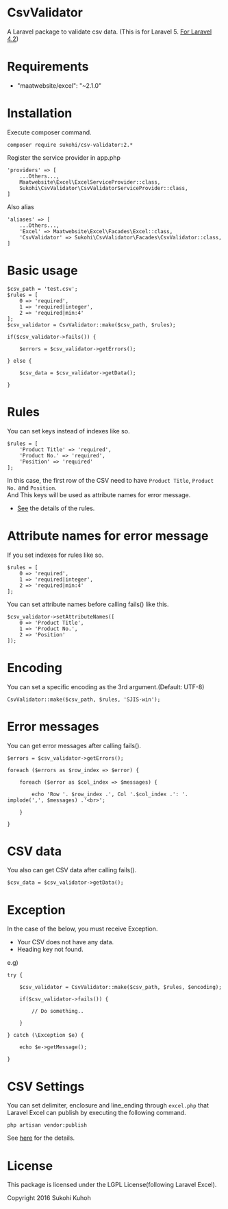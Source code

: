 # CsvValidator
A Laravel package to validate csv data.
(This is for Laravel 5. [For Laravel 4.2](https://github.com/SUKOHI/CsvValidator/tree/1.0))

# Requirements

* "maatwebsite/excel": "~2.1.0"

# Installation

Execute composer command.

    composer require sukohi/csv-validator:2.*

Register the service provider in app.php

    'providers' => [
        ...Others...,  
        Maatwebsite\Excel\ExcelServiceProvider::class, 
        Sukohi\CsvValidator\CsvValidatorServiceProvider::class,
    ]

Also alias

    'aliases' => [
        ...Others...,  
        'Excel' => Maatwebsite\Excel\Facades\Excel::class,
        'CsvValidator' => Sukohi\CsvValidator\Facades\CsvValidator::class,
    ]
    
# Basic usage

    $csv_path = 'test.csv';
    $rules = [
        0 => 'required',
        1 => 'required|integer',
        2 => 'required|min:4'
    ];
    $csv_validator = CsvValidator::make($csv_path, $rules);
    
    if($csv_validator->fails()) {
    
        $errors = $csv_validator->getErrors();

    } else {

        $csv_data = $csv_validator->getData();

    }
    

# Rules

You can set keys instead of indexes like so.

    $rules = [
        'Product Title' => 'required',
        'Product No.' => 'required',
        'Position' => 'required'
    ];

In this case, the first row of the CSV need to have `Product Title`, `Product No.` and `Position`.  
And This keys will be used as attribute names for error message.

* [See](https://laravel.com/docs/5.2/validation#available-validation-rules) the details of the rules. 

# Attribute names for error message

If you set indexes for rules like so.

    $rules = [
        0 => 'required',
        1 => 'required|integer',
        2 => 'required|min:4'
    ];
    
You can set attribute names before calling fails() like this.

    $csv_validator->setAttributeNames([
        0 => 'Product Title',
        1 => 'Product No.',
        2 => 'Position'
    ]);

# Encoding

You can set a specific encoding as the 3rd argument.(Default: UTF-8)

    CsvValidator::make($csv_path, $rules, 'SJIS-win');

# Error messages

You can get error messages after calling fails().

    $errors = $csv_validator->getErrors();
    
    foreach ($errors as $row_index => $error) {
    
        foreach ($error as $col_index => $messages) {
    
            echo 'Row '. $row_index .', Col '.$col_index .': '. implode(',', $messages) .'<br>';
    
        }
    
    }

# CSV data

You also can get CSV data after calling fails().

    $csv_data = $csv_validator->getData();

# Exception

In the case of the below, you must receive Exception.

* Your CSV does not have any data.
* Heading key not found.

e.g)

    try {

        $csv_validator = CsvValidator::make($csv_path, $rules, $encoding);

        if($csv_validator->fails()) {

            // Do something..

        }

    } catch (\Exception $e) {

        echo $e->getMessage();

    }

# CSV Settings

You can set delimiter, enclosure and line_ending through `excel.php` that Laravel Excel can publish by executing the following command.

    php artisan vendor:publish

See [here](http://www.maatwebsite.nl/laravel-excel/docs/getting-started) for the details.

# License

This package is licensed under the LGPL License(following Laravel Excel).

Copyright 2016 Sukohi Kuhoh